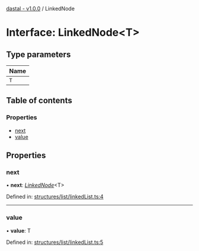 [dastal - v1.0.0](../README.md) / LinkedNode

# Interface: LinkedNode<T\>

## Type parameters

| Name |
| :------ |
| `T` |

## Table of contents

### Properties

- [next](linkednode.md#next)
- [value](linkednode.md#value)

## Properties

### next

• **next**: [*LinkedNode*](linkednode.md)<T\>

Defined in: [structures/list/linkedList.ts:4](https://github.com/havelessbemore/dastal/blob/563c214/src/structures/list/linkedList.ts#L4)

___

### value

• **value**: T

Defined in: [structures/list/linkedList.ts:5](https://github.com/havelessbemore/dastal/blob/563c214/src/structures/list/linkedList.ts#L5)
